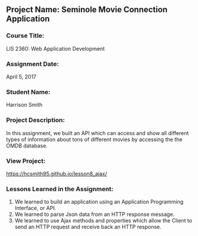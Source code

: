 ## Project Name:  Seminole Movie Connection Application

### Course Title:
LIS 2360:  Web Application Development

### Assignment Date:  
April 5, 2017

### Student Name:  
Harrison Smith

### Project Description:
In this assignment, we built an API which can access and show all different types of information about tons of different movies by accessing the the OMDB database. 

### View Project:
https://hcsmith95.github.io/lesson8_ajax/ 


### Lessons Learned in the Assignment:
1. We learned to build an application using an Application Programming Interface, or API. 
2. We learned to parse Json data from an HTTP response message.
3. We learned to use Ajax methods and properties which allow the Client to send an HTTP request and receive back an HTTP response.
